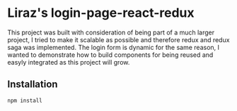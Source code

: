 # Liraz's login-page-react-redux 

This project was built with consideration of being part of a much larger project, I tried to make it scalable as possible and therefore redux and redux saga was implemented.
The login form is dynamic for the same reason, I wanted to demonstrate how to build components for being reused and easyly integrated as this project will grow.

## Installation

```bash
npm install
```

